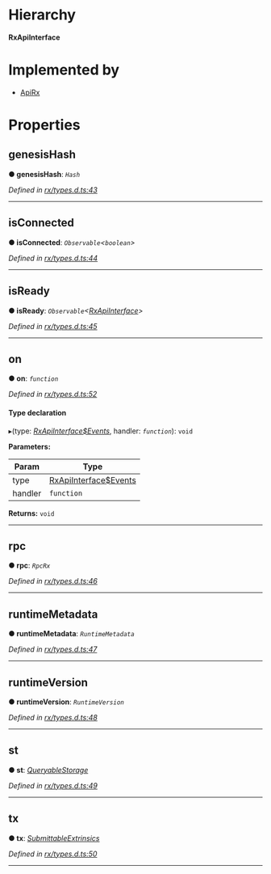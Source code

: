

# Hierarchy

**RxApiInterface**

# Implemented by

* [ApiRx](../classes/_rx_index_.apirx.md)

# Properties

<a id="genesishash"></a>

##  genesisHash

**● genesisHash**: *`Hash`*

*Defined in [rx/types.d.ts:43](https://github.com/polkadot-js/api/blob/1e9b69c/packages/api/src/rx/types.d.ts#L43)*

___
<a id="isconnected"></a>

##  isConnected

**● isConnected**: *`Observable`<`boolean`>*

*Defined in [rx/types.d.ts:44](https://github.com/polkadot-js/api/blob/1e9b69c/packages/api/src/rx/types.d.ts#L44)*

___
<a id="isready"></a>

##  isReady

**● isReady**: *`Observable`<[RxApiInterface](_rx_types_d_.rxapiinterface.md)>*

*Defined in [rx/types.d.ts:45](https://github.com/polkadot-js/api/blob/1e9b69c/packages/api/src/rx/types.d.ts#L45)*

___
<a id="on"></a>

##  on

**● on**: *`function`*

*Defined in [rx/types.d.ts:52](https://github.com/polkadot-js/api/blob/1e9b69c/packages/api/src/rx/types.d.ts#L52)*

#### Type declaration
▸(type: *[RxApiInterface$Events](../modules/_rx_types_d_.md#rxapiinterface_events)*, handler: *`function`*): `void`

**Parameters:**

| Param | Type |
| ------ | ------ |
| type | [RxApiInterface$Events](../modules/_rx_types_d_.md#rxapiinterface_events) |
| handler | `function` |

**Returns:** `void`

___
<a id="rpc"></a>

##  rpc

**● rpc**: *`RpcRx`*

*Defined in [rx/types.d.ts:46](https://github.com/polkadot-js/api/blob/1e9b69c/packages/api/src/rx/types.d.ts#L46)*

___
<a id="runtimemetadata"></a>

##  runtimeMetadata

**● runtimeMetadata**: *`RuntimeMetadata`*

*Defined in [rx/types.d.ts:47](https://github.com/polkadot-js/api/blob/1e9b69c/packages/api/src/rx/types.d.ts#L47)*

___
<a id="runtimeversion"></a>

##  runtimeVersion

**● runtimeVersion**: *`RuntimeVersion`*

*Defined in [rx/types.d.ts:48](https://github.com/polkadot-js/api/blob/1e9b69c/packages/api/src/rx/types.d.ts#L48)*

___
<a id="st"></a>

##  st

**● st**: *[QueryableStorage](_rx_types_d_.queryablestorage.md)*

*Defined in [rx/types.d.ts:49](https://github.com/polkadot-js/api/blob/1e9b69c/packages/api/src/rx/types.d.ts#L49)*

___
<a id="tx"></a>

##  tx

**● tx**: *[SubmittableExtrinsics](_rx_types_d_.submittableextrinsics.md)*

*Defined in [rx/types.d.ts:50](https://github.com/polkadot-js/api/blob/1e9b69c/packages/api/src/rx/types.d.ts#L50)*

___

